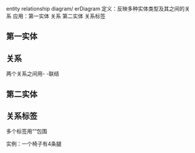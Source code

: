 entity relationship diagram/ erDiagram
定义：反映多种实体类型及其之间的关系
应用：第一实体 关系 第二实体 关系标签

## 第一实体
## 关系
两个关系之间用- -联结
## 第二实体
## 关系标签
多个标签用“”包围

实例：一个椅子有4条腿